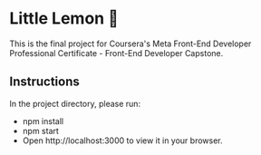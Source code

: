 # Little Lemon :lemon:

This is the final project for Coursera's Meta Front-End Developer Professional Certificate - Front-End Developer Capstone.

## Instructions

In the project directory, please run:

- npm install
- npm start
- Open http://localhost:3000 to view it in your browser.
